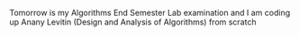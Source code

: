 Tomorrow is my Algorithms End Semester Lab examination and I am coding up Anany Levitin (Design and Analysis of Algorithms) from scratch
